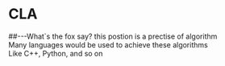 # CLA
##---What`s the fox say?
this postion is a prectise of algorithm <br>
Many languages would be used to achieve these algorithms <br>
Like C++, Python, and so on <br>

